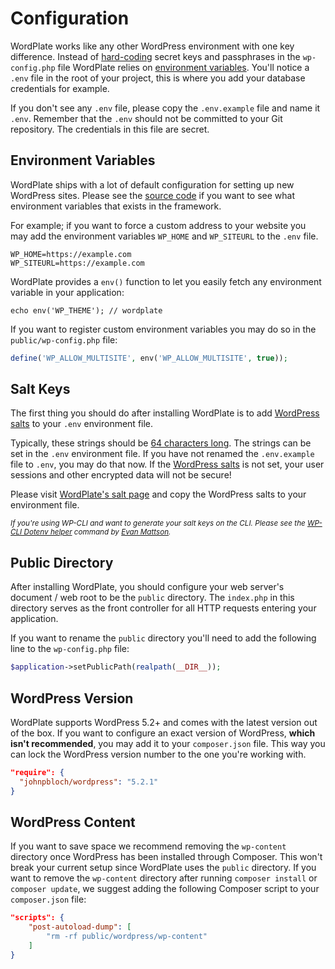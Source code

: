 # Configuration

WordPlate works like any other WordPress environment with one key difference. Instead of [hard-coding](https://en.m.wikipedia.org/wiki/Hard_coding) secret keys and passphrases in the `wp-config.php` file WordPlate relies on [environment variables](https://github.com/vlucas/phpdotenv/blob/ffcaf1dfee56c8830d83d9812efad2a98c08f02e/README.md#why-env). You'll notice a `.env` file in the root of your project, this is where you add your database credentials for example.

If you don't see any `.env` file, please copy the `.env.example` file and name it `.env`. Remember that the `.env` should not be committed to your Git repository. The credentials in this file are secret.

## Environment Variables

WordPlate ships with a lot of default configuration for setting up new WordPress sites. Please see the [source code](https://github.com/wordplate/framework/blob/6e34056cb6f0b4d4070e72b1ffbeca8300b4de9a/src/Application.php#L69-L125) if you want to see what environment variables that exists in the framework.

For example; if you want to force a custom address to your website you may add the environment variables `WP_HOME` and `WP_SITEURL` to the `.env` file.

```
WP_HOME=https://example.com
WP_SITEURL=https://example.com
```

WordPlate provides a `env()` function to let you easily fetch any environment variable in your application:

```
echo env('WP_THEME'); // wordplate
```

If you want to register custom environment variables you may do so in the `public/wp-config.php` file:

```php
define('WP_ALLOW_MULTISITE', env('WP_ALLOW_MULTISITE', true));
```

## Salt Keys

The first thing you should do after installing WordPlate is to add [WordPress salts](https://wordplate.github.io/salt) to your `.env` environment file.

Typically, these strings should be [64 characters long](https://wordplate.github.io/salt). The strings can be set in the `.env` environment file. If you have not renamed the `.env.example` file to `.env`, you may do that now. If the [WordPress salts](https://wordplate.github.io/salt) is not set, your user sessions and other encrypted data will not be secure!

Please visit [WordPlate's salt page](https://wordplate.github.io/salt) and copy the WordPress salts to your environment file.

<Note label>

_<small>If you're using WP-CLI and want to generate your salt keys on the CLI. Please see the [WP-CLI Dotenv helper](https://aaemnnost.tv/wp-cli-commands/dotenv) command by [Evan Mattson](https://github.com/aaemnnosttv).</small>_

</Note>

## Public Directory

After installing WordPlate, you should configure your web server's document / web root to be the `public` directory. The `index.php` in this directory serves as the front controller for all HTTP requests entering your application.

If you want to rename the `public` directory you'll need to add the following line to the `wp-config.php` file:

```php
$application->setPublicPath(realpath(__DIR__));
```

## WordPress Version

WordPlate supports WordPress 5.2+ and comes with the latest version out of the box. If you want to configure an exact version of WordPress, **which isn't recommended**, you may add it to your `composer.json` file. This way you can lock the WordPress version number to the one you're working with.

```json
"require": {
  "johnpbloch/wordpress": "5.2.1"
}
```

## WordPress Content

If you want to save space we recommend removing the `wp-content` directory once WordPress has been installed through Composer. This won't break your current setup since WordPlate uses the `public` directory. If you want to remove the `wp-content` directory after running `composer install` or `composer update`, we suggest adding the following Composer script to your `composer.json` file:

```json
"scripts": {
    "post-autoload-dump": [
        "rm -rf public/wordpress/wp-content"
    ]
}
```
